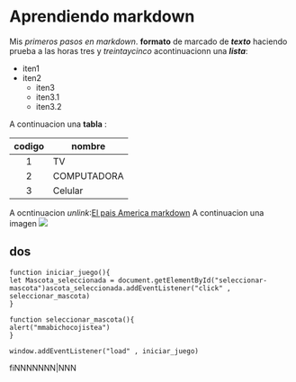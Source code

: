 # Aprendiendo markdown 
Mis *primeros pasos en markdown*. **formato** de marcado de ***texto*** haciendo prueba a las horas tres y _treintaycinco_
acontinuacionn una ___lista___:
* iten1
* iten2
  * iten3
  * iten3.1
  * iten3.2  

A continuacion una __tabla__ : 

| codigo | nombre  | 
|:-:|-|
|1|TV|
|2|COMPUTADORA|
|3|Celular|
A ocntinuacion *unlink*:[El pais America markdown](https://dillinger.io)
A continuacion  una imagen ![](https://cadenaser.com/resizer/9uNI-HQizgdNGNRu1L9lEg_Susw=/1200x900/filters:format(jpg):quality(70)/cloudfront-eu-central-1.images.arcpublishing.com/prisaradio/YIQ4TWPFKFI5NLXOKNVRBC2PMU.jpg)
## dos

    function iniciar_juego(){
    let Mascota_seleccionada = document.getElementById("seleccionar-mascota")ascota_seleccionada.addEventListener("click" , seleccionar_mascota)
    }

    function seleccionar_mascota(){
    alert("mmabichocojistea")
    }

    window.addEventListener("load" , iniciar_juego)
fiNNNNNNN|NNN
